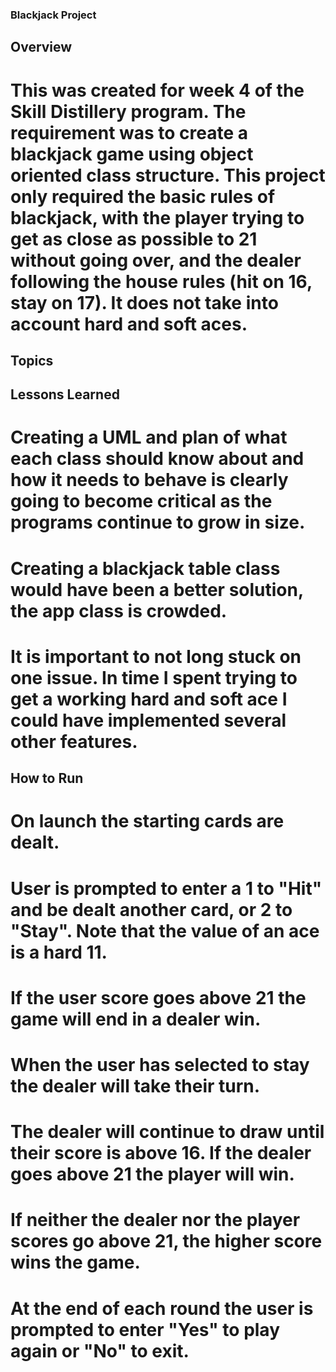 ### Blackjack Project

## Overview

# This was created for week 4 of the Skill Distillery program. The requirement was to create a blackjack game using object oriented class structure. This project only required the basic rules of blackjack, with the player trying to get as close as possible to 21 without going over, and the dealer following the house rules (hit on 16, stay on 17). It does not take into account hard and soft aces.

## Topics

## Lessons Learned

# Creating a UML and plan of what each class should know about and how it needs to behave is clearly going to become critical as the programs continue to grow in size.
# Creating a blackjack table class would have been a better solution, the app class is crowded.
# It is important to not long stuck on one issue. In time I spent trying to get a working hard and soft ace I could have implemented several other features.

## How to Run

# On launch the starting cards are dealt.
# User is prompted to enter a 1 to "Hit" and be dealt another card, or 2 to "Stay". Note that the value of an ace is a hard 11.
# If the user score goes above 21 the game will end in a dealer win.
# When the user has selected to stay the dealer will take their turn.
# The dealer will continue to draw until their score is above 16. If the dealer goes above 21 the player will win.
# If neither the dealer nor the player scores go above 21, the higher score wins the game.
# At the end of each round the user is prompted to enter "Yes" to play again or "No" to exit.
